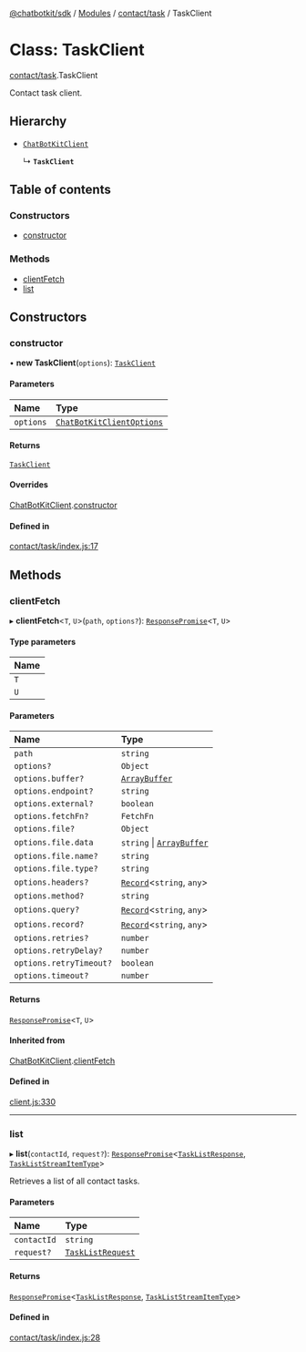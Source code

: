 [@chatbotkit/sdk](../README.md) / [Modules](../modules.md) / [contact/task](../modules/contact_task.md) / TaskClient

# Class: TaskClient

[contact/task](../modules/contact_task.md).TaskClient

Contact task client.

## Hierarchy

- [`ChatBotKitClient`](client.ChatBotKitClient.md)

  ↳ **`TaskClient`**

## Table of contents

### Constructors

- [constructor](contact_task.TaskClient.md#constructor)

### Methods

- [clientFetch](contact_task.TaskClient.md#clientfetch)
- [list](contact_task.TaskClient.md#list)

## Constructors

### constructor

• **new TaskClient**(`options`): [`TaskClient`](contact_task.TaskClient.md)

#### Parameters

| Name | Type |
| :------ | :------ |
| `options` | [`ChatBotKitClientOptions`](../interfaces/client.ChatBotKitClientOptions.md) |

#### Returns

[`TaskClient`](contact_task.TaskClient.md)

#### Overrides

[ChatBotKitClient](client.ChatBotKitClient.md).[constructor](client.ChatBotKitClient.md#constructor)

#### Defined in

[contact/task/index.js:17](https://github.com/chatbotkit/node-sdk/blob/main/packages/sdk/src/contact/task/index.js#L17)

## Methods

### clientFetch

▸ **clientFetch**\<`T`, `U`\>(`path`, `options?`): [`ResponsePromise`](client.ResponsePromise.md)\<`T`, `U`\>

#### Type parameters

| Name |
| :------ |
| `T` |
| `U` |

#### Parameters

| Name | Type |
| :------ | :------ |
| `path` | `string` |
| `options?` | `Object` |
| `options.buffer?` | [`ArrayBuffer`]( https://developer.mozilla.org/docs/Web/JavaScript/Reference/Global_Objects/ArrayBuffer ) |
| `options.endpoint?` | `string` |
| `options.external?` | `boolean` |
| `options.fetchFn?` | `FetchFn` |
| `options.file?` | `Object` |
| `options.file.data` | `string` \| [`ArrayBuffer`]( https://developer.mozilla.org/docs/Web/JavaScript/Reference/Global_Objects/ArrayBuffer ) |
| `options.file.name?` | `string` |
| `options.file.type?` | `string` |
| `options.headers?` | [`Record`]( https://www.typescriptlang.org/docs/handbook/utility-types.html#recordkeys-type )\<`string`, `any`\> |
| `options.method?` | `string` |
| `options.query?` | [`Record`]( https://www.typescriptlang.org/docs/handbook/utility-types.html#recordkeys-type )\<`string`, `any`\> |
| `options.record?` | [`Record`]( https://www.typescriptlang.org/docs/handbook/utility-types.html#recordkeys-type )\<`string`, `any`\> |
| `options.retries?` | `number` |
| `options.retryDelay?` | `number` |
| `options.retryTimeout?` | `boolean` |
| `options.timeout?` | `number` |

#### Returns

[`ResponsePromise`](client.ResponsePromise.md)\<`T`, `U`\>

#### Inherited from

[ChatBotKitClient](client.ChatBotKitClient.md).[clientFetch](client.ChatBotKitClient.md#clientfetch)

#### Defined in

[client.js:330](https://github.com/chatbotkit/node-sdk/blob/main/packages/sdk/src/client.js#L330)

___

### list

▸ **list**(`contactId`, `request?`): [`ResponsePromise`](client.ResponsePromise.md)\<[`TaskListResponse`](../modules/contact_task_v1.md#tasklistresponse), [`TaskListStreamItemType`](../modules/contact_task_v1.md#taskliststreamitemtype)\>

Retrieves a list of all contact tasks.

#### Parameters

| Name | Type |
| :------ | :------ |
| `contactId` | `string` |
| `request?` | [`TaskListRequest`](../modules/contact_task_v1.md#tasklistrequest) |

#### Returns

[`ResponsePromise`](client.ResponsePromise.md)\<[`TaskListResponse`](../modules/contact_task_v1.md#tasklistresponse), [`TaskListStreamItemType`](../modules/contact_task_v1.md#taskliststreamitemtype)\>

#### Defined in

[contact/task/index.js:28](https://github.com/chatbotkit/node-sdk/blob/main/packages/sdk/src/contact/task/index.js#L28)

